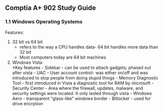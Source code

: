 ## Comptia A+ 902 Study Guide

### 1.1 Windows Operating Systems 

Features: 
1. 32 bit vs 64 bit 
    - refers to the way a CPU handles data- 64 bit handles more data than 32 bit
    - Most computers today are 64 bit machines
2. Windows Vista  
     *Key features
        - Sidebar - can be used to attach gadgets; phased out after vista
        - UAC - User account control- was either on/off and was introduced to stop people from doing stupid things
        - Memory Diagnostic Tool - first introduced in Vista a diagnostic tool for RAM by microsoft
        - Security Center - Area where the firewall, updates, malware, and security settings were located. It only lasted through vista
        - Windows Aero - transparent "glass-like" windows border
        - Bitlocker - used for drive encrption 
 
